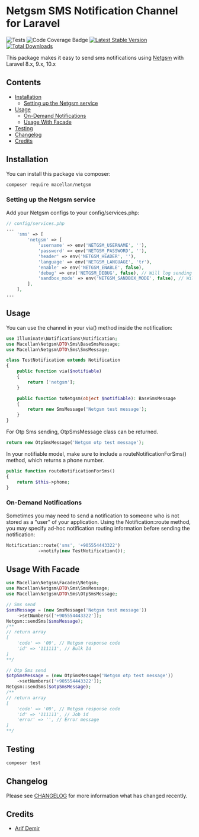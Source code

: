 # Netgsm SMS Notification Channel for Laravel

![Tests](https://github.com/macellan/netgsm/workflows/Tests/badge.svg?branch=main)
![Code Coverage Badge](./badge.svg)
[![Latest Stable Version](https://poser.pugx.org/macellan/netgsm/v/stable)](https://packagist.org/packages/macellan/netgsm)
[![Total Downloads](https://poser.pugx.org/macellan/netgsm/downloads)](https://packagist.org/packages/macellan/netgsm)

This package makes it easy to send sms notifications using [Netgsm](https://www.netgsm.com.tr/dokuman) with Laravel 8.x, 9.x, 10.x

## Contents

- [Installation](#installation)
    - [Setting up the Netgsm service](#setting-up-the-Netgsm-service)
- [Usage](#usage)
    - [ On-Demand Notifications](#on-demand-notifications)
    - [ Usage With Facade](#usage-with-facade)
- [Testing](#testing)
- [Changelog](#changelog)
- [Credits](#credits)

## Installation

You can install this package via composer:

``` bash
composer require macellan/netgsm
```


### Setting up the Netgsm service

Add your Netgsm configs to your config/services.php:

```php
// config/services.php
...
    'sms' => [
        'netgsm' => [
            'username' => env('NETGSM_USERNAME', ''),
            'password' => env('NETGSM_PASSWORD', ''),
            'header' => env('NETGSM_HEADER', ''),
            'language' => env('NETGSM_LANGUAGE', 'tr'),
            'enable' => env('NETGSM_ENABLE', false),
            'debug' => env('NETGSM_DEBUG', false), // Will log sending attempts and results
            'sandbox_mode' => env('NETGSM_SANDBOX_MODE', false), // Will not invoke API call
        ],
    ],
...
```


## Usage

You can use the channel in your via() method inside the notification:

```php
use Illuminate\Notifications\Notification;
use Macellan\Netgsm\DTO\Sms\BaseSmsMessage;
use Macellan\Netgsm\DTO\Sms\SmsMessage;

class TestNotification extends Notification
{
    public function via($notifiable)
    {
        return ['netgsm'];
    }

    public function toNetgsm(object $notifiable): BaseSmsMessage
    {
        return new SmsMessage('Netgsm test message');
    }
}
```

For Otp Sms sending, OtpSmsMessage class can be returned.
```php
return new OtpSmsMessage('Netgsm otp test message');
```

In your notifiable model, make sure to include a routeNotificationForSms() method, which returns a phone number.

```php
public function routeNotificationForSms()
{
    return $this->phone;
}
```


### On-Demand Notifications

Sometimes you may need to send a notification to someone who is not stored as a "user" of your application. Using the Notification::route method, you may specify ad-hoc notification routing information before sending the notification:

```php
Notification::route('sms', '+905554443322')  
            ->notify(new TestNotification());
```

## Usage With Facade
```php
use Macellan\Netgsm\Facades\Netgsm;
use Macellan\Netgsm\DTO\Sms\SmsMessage;
use Macellan\Netgsm\DTO\Sms\OtpSmsMessage;

// Sms send
$smsMessage = (new SmsMessage('Netgsm test message'))
    ->setNumbers(['+905554443322']);
Netgsm::sendSms($smsMessage);
/**
// return array 
[
    'code' => '00', // Netgsm response code
    'id' => '111111', // Bulk Id
]
**/

// Otp Sms send
$otpSmsMessage = (new OtpSmsMessage('Netgsm otp test message'))
    ->setNumbers(['+905554443322']);
Netgsm::sendSms($otpSmsMessage);
/**
// return array 
[
    'code' => '00', // Netgsm response code
    'id' => '111111', // Job id
    'error' => '', // Error message
]
**/
```

## Testing

``` bash
composer test
```

## Changelog

Please see [CHANGELOG](CHANGELOG.md) for more information what has changed recently.

## Credits

- [Arif Demir](https://github.com/epicentre)
